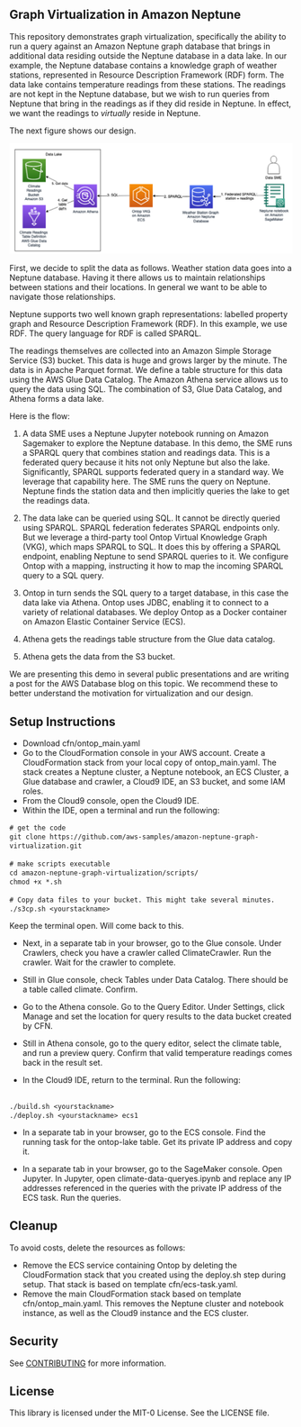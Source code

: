 ## Graph Virtualization in Amazon Neptune
This repository demonstrates graph virtualization, specifically the ability to run a query against an Amazon Neptune graph database that brings in additional data residing outside the Neptune database in a data lake. In our example, the Neptune database contains a knowledge graph of weather stations, represented in Resource Description Framework (RDF) form. The data lake contains temperature readings from these stations. The readings are not kept in the Neptune database, but we wish to run queries from Neptune that bring in the readings as if they did reside in Neptune. In effect, we want the readings to *virtually* reside in Neptune. 

The next figure shows our design.

![Design Flow](images/nep2lake_design_flow.png)

First, we decide to split the data as follows. Weather station data goes into a Neptune database. Having it there allows us to maintain relationships between stations and their locations. In general we want to be able to navigate those relationships. 

Neptune supports two well known graph representations: labelled property graph and Resource Description Framework (RDF). In this example, we use RDF. The query language for RDF is called SPARQL.

The readings themselves are collected into an Amazon Simple Storage Service (S3) bucket. This data is huge and grows larger by the minute. The data is in Apache Parquet format. We define a table structure for this data using the AWS Glue Data Catalog. The Amazon Athena service allows us to query the data using SQL. The combination of S3, Glue Data Catalog, and Athena forms a data lake.

Here is the flow:

1. A data SME uses a Neptune Jupyter notebook running on Amazon Sagemaker to explore the Neptune database. In this demo, the SME runs a SPARQL query that combines station and readings data. This is a federated query because it hits not only Neptune but also the lake. Significantly, SPARQL supports federated query in a standard way. We leverage that capability here. The SME runs the query on Neptune. Neptune finds the station data and then implicitly queries the lake to get the readings data. 

2. The data lake can be queried using SQL. It cannot be directly queried using SPARQL. SPARQL federation federates SPARQL endpoints only. But we leverage a third-party tool Ontop Virtual Knowledge Graph (VKG), which maps SPARQL to SQL. It does this by offering a SPARQL endpoint, enabling Neptune to send SPARQL queries to it. We configure Ontop with a mapping, instructing it how to map the incoming SPARQL query to a SQL query.
   
3. Ontop  in turn sends the SQL query to a target database, in this case the data lake via Athena. Ontop uses JDBC, enabling it to connect to a variety of relational databases. We deploy Ontop as a Docker container on Amazon Elastic Container Service (ECS).

4. Athena gets the readings table structure from the Glue data catalog.
5. Athena gets the data from the S3 bucket. 

We are presenting this demo in several public presentations and are writing a post for the AWS Database blog on this topic. We recommend these to better understand the motivation for virtualization and our design.

## Setup Instructions
- Download cfn/ontop_main.yaml
- Go to the CloudFormation console in your AWS account. Create a CloudFormation stack from your local copy of ontop_main.yaml. The stack creates a Neptune cluster, a Neptune notebook, an ECS Cluster, a Glue database and crawler, a Cloud9 IDE, an S3 bucket, and some IAM roles.
- From the Cloud9 console, open the Cloud9 IDE.
- Within the IDE, open a terminal and run the following:

```
# get the code
git clone https://github.com/aws-samples/amazon-neptune-graph-virtualization.git

# make scripts executable
cd amazon-neptune-graph-virtualization/scripts/
chmod +x *.sh

# Copy data files to your bucket. This might take several minutes.
./s3cp.sh <yourstackname>
```

Keep the terminal open. Will come back to this.

- Next, in a separate tab in your browser, go to the Glue console. Under Crawlers, check you have a crawler called ClimateCrawler. Run the crawler. Wait for the crawler to complete.

- Still in Glue console, check Tables under Data Catalog. There should be a table called climate. Confirm.

- Go to the Athena console. Go to the Query Editor. Under Settings, click Manage and set the location for query results to the data bucket created by CFN.

- Still in Athena console, go to the query editor, select the climate table, and run a preview query. Confirm that valid temperature readings comes back in the result set.

- In the Cloud9 IDE, return to the terminal. Run the following:
```

./build.sh <yourstackname>
./deploy.sh <yourstackname> ecs1
```

- In a separate tab in your browser, go to the ECS console. Find the running task for the ontop-lake table. Get its private IP address and copy it.

- In a separate tab in your browser, go to the SageMaker console. Open Jupyter. In Jupyter, open climate-data-queryes.ipynb and replace any IP addresses referenced in the queries with the private IP address of the ECS task. Run the queries. 

## Cleanup
To avoid costs, delete the resources as follows:

- Remove the ECS service containing Ontop by deleting the CloudFormation stack that you created using the deploy.sh step during setup. That stack is based on template cfn/ecs-task.yaml.
- Remove the main CloudFormation stack based on template cfn/ontop_main.yaml. This removes the Neptune cluster and notebook instance, as well as the Cloud9 instance and the ECS cluster.

## Security

See [CONTRIBUTING](CONTRIBUTING.md#security-issue-notifications) for more information.

## License

This library is licensed under the MIT-0 License. See the LICENSE file.


